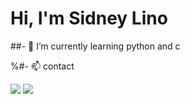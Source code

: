 # Hi, I'm Sidney Lino
##- 🌱 I’m currently learning python and c


%#-  📫 contact


  <a href="https://instagram.com/sidney_lino" target="_blank"><img loading="lazy" src="https://img.shields.io/badge/-Instagram-%23E4405F?style=for-the-badge&logo=instagram&logoColor=white" target="_blank"></a>
  <a href = "mailto:contato@sidneymartinslino"><img loading="lazy" src="https://img.shields.io/badge/Gmail-D14836?style=for-the-badge&logo=gmail&logoColor=white" target="_blank"></a>

<!--
**sidneylino/Sidneylino** is a ✨ _special_ ✨ repository because its `README.md` (this file) appears on your GitHub profile.

Here are some ideas to get you started:

- 🔭 I’m currently working on ...
- 🌱 I’m currently learning ...
- 👯 I’m looking to collaborate on ...
- 🤔 I’m looking for help with ...
- 💬 Ask me about ...
- 📫 How to reach me: ...
- 😄 Pronouns: ...
- ⚡ Fun fact: ...
-->
